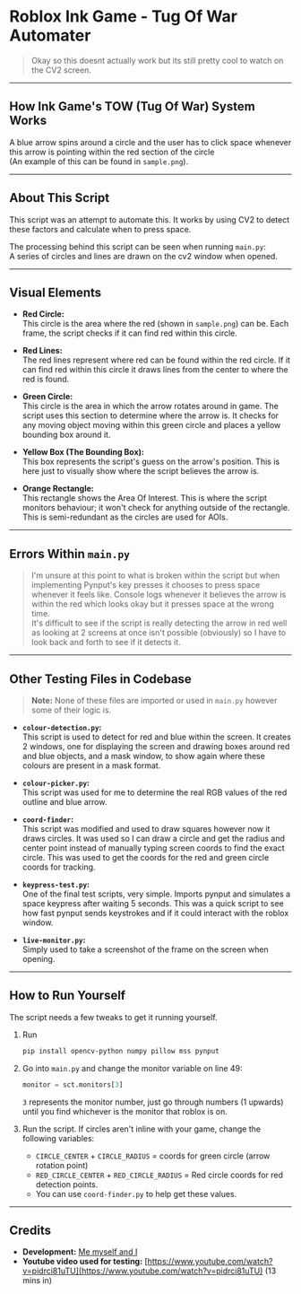 # Roblox Ink Game - Tug Of War Automater

> Okay so this doesnt actually work but its still pretty cool to watch on the CV2 screen.

---

## How Ink Game's TOW (Tug Of War) System Works

A blue arrow spins around a circle and the user has to click space whenever this arrow is pointing within the red section of the circle  
(An example of this can be found in `sample.png`).

---

## About This Script

This script was an attempt to automate this. It works by using CV2 to detect these factors and calculate when to press space.

The processing behind this script can be seen when running `main.py`:  
A series of circles and lines are drawn on the cv2 window when opened.

---

## Visual Elements

- **Red Circle:**  
    This circle is the area where the red (shown in `sample.png`) can be. Each frame, the script checks if it can find red within this circle.

- **Red Lines:**  
    The red lines represent where red can be found within the red circle. If it can find red within this circle it draws lines from the center to where the red is found.

- **Green Circle:**  
    This circle is the area in which the arrow rotates around in game. The script uses this section to determine where the arrow is. It checks for any moving object moving within this green circle and places a yellow bounding box around it.

- **Yellow Box (The Bounding Box):**  
    This box represents the script's guess on the arrow's position. This is here just to visually show where the script believes the arrow is.

- **Orange Rectangle:**  
    This rectangle shows the Area Of Interest. This is where the script monitors behaviour; it won't check for anything outside of the rectangle. This is semi-redundant as the circles are used for AOIs.

---

## Errors Within `main.py`

> I'm unsure at this point to what is broken within the script but when implementing Pynput's key presses it chooses to press space whenever it feels like. Console logs whenever it believes the arrow is within the red which looks okay but it presses space at the wrong time.  
> It's difficult to see if the script is really detecting the arrow in red well as looking at 2 screens at once isn't possible (obviously) so I have to look back and forth to see if it detects it.

---

## Other Testing Files in Codebase

> **Note:** None of these files are imported or used in `main.py` however some of their logic is.

- **`colour-detection.py`:**  
    This script is used to detect for red and blue within the screen. It creates 2 windows, one for displaying the screen and drawing boxes around red and blue objects, and a mask window, to show again where these colours are present in a mask format.

- **`colour-picker.py`:**  
    This script was used for me to determine the real RGB values of the red outline and blue arrow.

- **`coord-finder`:**  
    This script was modified and used to draw squares however now it draws circles. It was used so I can draw a circle and get the radius and center point instead of manually typing screen coords to find the exact circle. This was used to get the coords for the red and green circle coords for tracking.

- **`keypress-test.py`:**  
    One of the final test scripts, very simple. Imports pynput and simulates a space keypress after waiting 5 seconds. This was a quick script to see how fast pynput sends keystrokes and if it could interact with the roblox window.

- **`live-monitor.py`:**  
    Simply used to take a screenshot of the frame on the screen when opening.

---

## How to Run Yourself

The script needs a few tweaks to get it running yourself.

1. Run  
   ```sh
   pip install opencv-python numpy pillow mss pynput
   ```  

2. Go into `main.py` and change the monitor variable on line 49:  
   ```python
   monitor = sct.monitors[3]
   ```
   `3` represents the monitor number, just go through numbers (1 upwards) until you find whichever is the monitor that roblox is on.

3. Run the script. If circles aren't inline with your game, change the following variables:
    - `CIRCLE_CENTER` + `CIRCLE_RADIUS` = coords for green circle (arrow rotation point)
    - `RED_CIRCLE_CENTER` + `RED_CIRCLE_RADIUS` = Red circle coords for red detection points.
    - You can use `coord-finder.py` to help get these values.

---

## Credits

- **Development:** [Me myself and I](https://hexif.vercel.app)
- **Youtube video used for testing:**  [https://www.youtube.com/watch?v=pidrci81uTU](https://www.youtube.com/watch?v=pidrci81uTU) (13 mins in)
